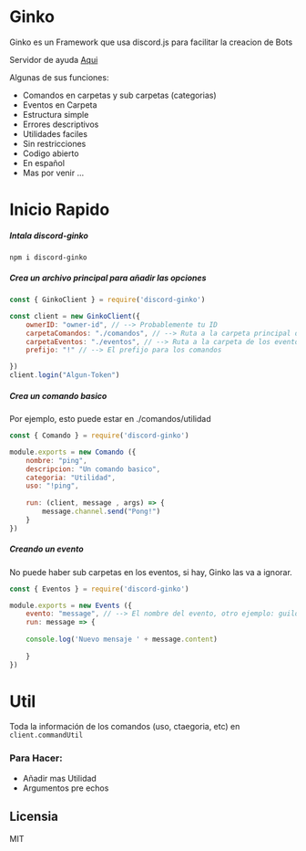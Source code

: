 # Ginko

Ginko es un Framework que usa discord.js para facilitar la creacion de Bots

Servidor de ayuda [Aqui](https://discord.gg/DswD9uf "Aqui")

Algunas de sus funciones:

  - Comandos en carpetas y sub carpetas (categorias)
  - Eventos en Carpeta
  - Estructura simple
  - Errores descriptivos
  - Utilidades faciles
  - Sin restricciones
  - Codigo abierto
  - En español
  - Mas por venir ...

# Inicio Rapido

##### Intala discord-ginko

  `npm i discord-ginko`
  
##### Crea un archivo principal para añadir las opciones
  
```js
const { GinkoClient } = require('discord-ginko')

const client = new GinkoClient({
    ownerID: "owner-id", // --> Probablemente tu ID
    carpetaComandos: "./comandos", // --> Ruta a la carpeta principal de los comandos (No opcional)
    carpetaEventos: "./eventos", // --> Ruta a la carpeta de los eventos (opcional)
    prefijo: "!" // --> El prefijo para los comandos

})
client.login("Algun-Token")
```
##### Crea un comando basico
Por ejemplo, esto puede estar en ./comandos/utilidad
```js
const { Comando } = require('discord-ginko')

module.exports = new Comando ({
    nombre: "ping",
    descripcion: "Un comando basico",
    categoria: "Utilidad",
    uso: "!ping",
    
    run: (client, message , args) => {
        message.channel.send("Pong!")
    }
})
```

##### Creando un evento
No puede haber sub carpetas en los eventos,
si hay, Ginko las va a ignorar.

```js
const { Eventos } = require('discord-ginko')

module.exports = new Events ({
    evento: "message", // --> El nombre del evento, otro ejemplo: guildMemberAdd
    run: message => { 
    
    console.log('Nuevo mensaje ' + message.content)
        
    }
})
```

# Util

Toda la información de los comandos (uso, ctaegoria, etc) en `client.commandUtil`



### Para Hacer:

 - Añadir mas Utilidad
 - Argumentos pre echos

Licensia
----
MIT


